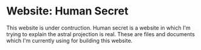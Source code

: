 # Website: Human Secret
This website is under contruction.
Human secret is a website in which I'm trying to explain the astral projection is real.
These are files and documents which I'm currently using for building this website.
